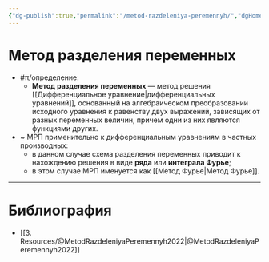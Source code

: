```yaml
---
{"dg-publish":true,"permalink":"/metod-razdeleniya-peremennyh/","dgHomeLink":true,"dgPassFrontmatter":false,"dgShowLocalGraph":true,"dgShowBacklinks":true}
---
```



# Метод разделения переменных

- #π/определение:
	- **Метод разделения переменных** — метод решения [[Дифференциальное уравнение|дифференциальных уравнений]], основанный на алгебраическом преобразовании исходного уравнения к равенству двух выражений, зависящих от разных переменных величин, причем одни из них являются функциями других.
- ~ МРП применительно к дифференциальным уравнениям в частных производных:
	- в данном случае схема разделения переменных приводит к нахождению решения в виде **ряда** или **интеграла Фурье**;
	- в этом случае МРП именуется как [[Метод Фурье|Метод Фурье]].

---

# Библиография

- [[3. Resources/@MetodRazdeleniyaPeremennyh2022|@MetodRazdeleniyaPeremennyh2022]]